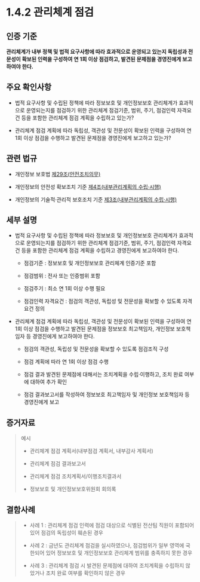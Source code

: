 # 1.4.2 관리체계 점검

## 인증 기준

**관리체계가 내부 정책 및 법적 요구사항에 따라 효과적으로 운영되고 있는지 독립성과 전문성이 확보된 인력을 구성하여 연 1회 이상 점검하고, 발견된 문제점을 경영진에게 보고하여야 한다.**

## 주요 확인사항

- 법적 요구사항 및 수립된 정책에 따라 정보보호 및 개인정보보호 관리체계가 효과적으로 운영되는지를 점검하기 위한 관리체계 점검기준, 범위, 주기, 점검인력 자격요건 등을 포함한 관리체계 점검 계획을 수립하고 있는가?

- 관리체계 점검 계획에 따라 독립성, 객관성 및 전문성이 확보된 인력을 구성하여 연 1회 이상 점검을 수행하고 발견된 문제점을 경영진에게 보고하고 있는가?

## 관련 법규

- 개인정보 보호법 [제29조(안전조치의무)](https://www.law.go.kr/법령/개인정보보호법/제29조 "페이지로 이동")

- 개인정보의 안전성 확보조치 기준 [제4조(내부관리계획의 수립·시행)](https://www.law.go.kr/행정규칙/(개인정보보호위원회)개인정보의안전성확보조치기준/제4조 "페이지로 이동")

- 개인정보의 기술적·관리적 보호조치 기준 [제3조(내부관리계획의 수립·시행)](https://www.law.go.kr/행정규칙/(개인정보보호위원회)개인정보의기술적·관리적보호조치기준/제3조 "페이지로 이동")

## 세부 설명

- 법적 요구사항 및 수립된 정책에 따라 정보보호 및 개인정보보호 관리체계가 효과적으로 운영되는지를 점검하기 위한 관리체계 점검기준, 범위, 주기, 점검인력 자격요건 등을 포함한 관리체계 점검 계획을 수립하고 경영진에게 보고하여야 한다.

    - 점검기준 : 정보보호 및 개인정보보호 관리체계 인증기준 포함

    - 점검범위 : 전사 또는 인증범위 포함

    - 점검주기 : 최소 연 1회 이상 수행 필요

    - 점검인력 자격요건 : 점검의 객관성, 독립성 및 전문성을 확보할 수 있도록 자격 요건 정의

- 관리체계 점검 계획에 따라 독립성, 객관성 및 전문성이 확보된 인력을 구성하여 연 1회 이상 점검을 수행하고 발견된 문제점을 정보보호 최고책임자, 개인정보 보호책임자 등 경영진에게 보고하여야 한다.

    - 점검의 객관성, 독립성 및 전문성을 확보할 수 있도록 점검조직 구성

    - 점검 계획에 따라 연 1회 이상 점검 수행

    - 점검 결과 발견된 문제점에 대해서는 조치계획을 수립·이행하고, 조치 완료 여부에 대하여 추가 확인

    - 점검 결과보고서를 작성하여 정보보호 최고책임자 및 개인정보 보호책임자 등 경영진에게 보고

## 증거자료

> 예시
>
> - 관리체계 점검 계획서(내부점검 계획서, 내부감사 계획서)
>
> - 관리체계 점검 결과보고서
>
> - 관리체계 점검 조치계획서/이행조치결과서
>
> - 정보보호 및 개인정보보호위원회 회의록

## 결함사례

> - 사례 1 : 관리체계 점검 인력에 점검 대상으로 식별된 전산팀 직원이 포함되어 있어 점검의 독립성이 훼손된 경우
>
> - 사례 2 : 금년도 관리체계 점검을 실시하였으나, 점검범위가 일부 영역에 국한되어 있어 정보보호 및 개인정보보호 관리체계 범위를 충족하지 못한 경우
>
> - 사례 3 : 관리체계 점검 시 발견된 문제점에 대하여 조치계획을 수립하지 않았거나 조치 완료 여부를 확인하지 않은 경우
